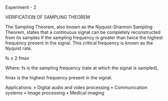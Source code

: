 Experiment - 2

VERIFICATION OF SAMPLING THEOREM

The Sampling Theorem, also known as the Nyquist-Shannon Sampling Theorem, states that a 
continuous signal can be completely reconstructed from its samples if the sampling frequency is greater 
than twice the highest frequency present in the signal. This critical frequency is known as the Nyquist 
rate.
 
 fs ≥ 2⋅fmax

Where:
fs is the sampling frequency (rate at which the signal is sampled),

fmax is the highest frequency present in the signal.

Applications:
• Digital audio and video processing
• Communication systems
• Image processing
• Medical imaging
